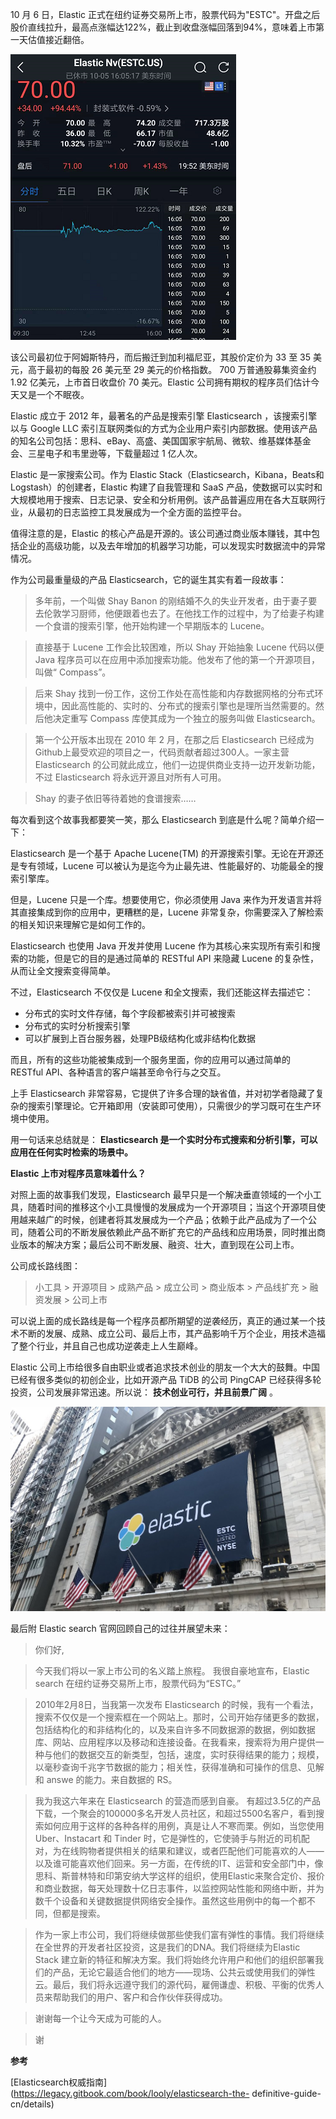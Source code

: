 10 月 6 日，Elastic
正式在纽约证券交易所上市，股票代码为"ESTC"。开盘之后股价直线拉升，最高点涨幅达122%，截止到收盘涨幅回落到94%，意味着上市第一天估值接近翻倍。

![](../md/img/ityouknow/elasticstock.png)

该公司最初位于阿姆斯特丹，而后搬迁到加利福尼亚，其股价定价为 33 至 35 美元，高于最初的每股 26 美元至 29 美元的价格指数。 700
万普通股募集资金约 1.92 亿美元，上市首日收盘价 70 美元。Elastic 公司拥有期权的程序员们估计今天又是一个不眠夜。

Elastic 成立于 2012 年，最著名的产品是搜索引擎 Elasticsearch ，该搜索引擎以与 Google LLC
索引互联网类似的方式为企业用户索引内部数据。使用该产品的知名公司包括：思科、eBay、高盛、美国国家宇航局、微软、维基媒体基金会、三星电子和韦里逊等，下载量超过
1 亿人次。

Elastic 是一家搜索公司。作为 Elastic
Stack（Elasticsearch，Kibana，Beats和Logstash）的创建者，Elastic 构建了自我管理和 SaaS
产品，使数据可以实时和大规模地用于搜索、日志记录、安全和分析用例。该产品普遍应用在各大互联网行业，从最初的日志监控工具发展成为一个全方面的监控平台。

值得注意的是，Elastic
的核心产品是开源的。该公司通过商业版本赚钱，其中包括企业的高级功能，以及去年增加的机器学习功能，可以发现实时数据流中的异常情况。

作为公司最重量级的产品 Elasticsearch，它的诞生其实有着一段故事：

> 多年前，一个叫做 Shay Banon
的刚结婚不久的失业开发者，由于妻子要去伦敦学习厨师，他便跟着也去了。在他找工作的过程中，为了给妻子构建一个食谱的搜索引擎，他开始构建一个早期版本的
Lucene。

>

> 直接基于 Lucene 工作会比较困难，所以 Shay 开始抽象 Lucene 代码以便 Java
程序员可以在应用中添加搜索功能。他发布了他的第一个开源项目，叫做“ Compass”。

>

> 后来 Shay 找到一份工作，这份工作处在高性能和内存数据网格的分布式环境中，因此高性能的、实时的、分布式的搜索引擎也是理所当然需要的。然后他决定重写
Compass 库使其成为一个独立的服务叫做 Elasticsearch。

>

> 第一个公开版本出现在 2010 年 2 月，在那之后 Elasticsearch 已经成为
Github上最受欢迎的项目之一，代码贡献者超过300人。一家主营 Elasticsearch 的公司就此成立，他们一边提供商业支持一边开发新功能，不过
Elasticsearch 将永远开源且对所有人可用。

>

> Shay 的妻子依旧等待着她的食谱搜索……

每次看到这个故事我都要笑一笑，那么 Elasticsearch 到底是什么呢？简单介绍一下：

Elasticsearch 是一个基于 Apache Lucene(TM) 的开源搜索引擎。无论在开源还是专有领域，Lucene
可以被认为是迄今为止最先进、性能最好的、功能最全的搜索引擎库。

但是，Lucene 只是一个库。想要使用它，你必须使用 Java 来作为开发语言并将其直接集成到你的应用中，更糟糕的是，Lucene
非常复杂，你需要深入了解检索的相关知识来理解它是如何工作的。

Elasticsearch 也使用 Java 开发并使用 Lucene 作为其核心来实现所有索引和搜索的功能，但是它的目的是通过简单的 RESTful
API 来隐藏 Lucene 的复杂性，从而让全文搜索变得简单。

不过，Elasticsearch 不仅仅是 Lucene 和全文搜索，我们还能这样去描述它：

  * 分布式的实时文件存储，每个字段都被索引并可被搜索
  * 分布式的实时分析搜索引擎
  * 可以扩展到上百台服务器，处理PB级结构化或非结构化数据

而且，所有的这些功能被集成到一个服务里面，你的应用可以通过简单的 RESTful API、各种语言的客户端甚至命令行与之交互。

上手 Elasticsearch
非常容易，它提供了许多合理的缺省值，并对初学者隐藏了复杂的搜索引擎理论。它开箱即用（安装即可使用），只需很少的学习既可在生产环境中使用。

用一句话来总结就是： **Elasticsearch 是一个实时分布式搜索和分析引擎，可以应用在任何实时检索的场景中。**

**Elastic 上市对程序员意味着什么？**

对照上面的故事我们发现，Elasticsearch
最早只是一个解决垂直领域的一个小工具，随着时间的推移这个小工具慢慢的发展成为一个开源项目；当这个开源项目使用越来越广的时候，创建者将其发展成为一个产品；依赖于此产品成为了一个公司，随着公司的不断发展依赖此产品不断扩充它的产品线和应用场景，同时推出商业版本的解决方案；最后公司不断发展、融资、壮大，直到现在公司上市。

公司成长路线图：

> 小工具 > 开源项目 > 成熟产品 > 成立公司 > 商业版本 > 产品线扩充 > 融资发展 > 公司上市

可以说上面的成长路线是每一个程序员都所期望的逆袭经历，真正的通过某一个技术不断的发展、成熟、成立公司、最后上市，其产品影响千万个企业，用技术造福了整个行业，并且自己也成功逆袭走上人生巅峰。

Elastic 公司上市给很多自由职业或者追求技术创业的朋友一个大大的鼓舞。中国已经有很多类似的初创企业，比如开源产品 TiDB 的公司 PingCAP
已经获得多轮投资，公司发展非常迅速。所以说： **技术创业可行，并且前景广阔** 。

![](../md/img/ityouknow/elasticnyse.jpg)

最后附 Elastic search 官网回顾自己的过往并展望未来：

> 你们好,

>

> 今天我们将以一家上市公司的名义踏上旅程。 我很自豪地宣布，Elastic search 在纽约证券交易所上市，股票代码为“ESTC。”

>

> 2010年2月8日，当我第一次发布 Elasticsearch
的时候，我有一个看法，搜索不仅仅是一个搜索框在一个网站上。那时，公司开始存储更多的数据，包括结构化的和非结构化的，以及来自许多不同数据源的数据，例如数据库、网站、应用程序以及移动和连接设备。在我看来，搜索将为用户提供一种与他们的数据交互的新类型，包括，速度，实时获得结果的能力；规模，以毫秒查询千兆字节数据的能力；相关性，获得准确和可操作的信息、见解和
answe 的能力。来自数据的 RS。

>

> 我为我这六年来在 Elasticsearch 的营造而感到自豪。
有超过3.5亿的产品下载，一个聚会的100000多名开发人员社区，和超过5500名客户，看到搜索如何应用于这样的各种各样的用例，真是让人不寒而栗。例如，当您使用
Uber、Instacart 和 Tinder
时，它是弹性的，它使骑手与附近的司机配对，为在线购物者提供相关的结果和建议，或者匹配他们可能喜欢的人——以及谁可能喜欢他们回来。另一方面，在传统的IT、运营和安全部门中，像思科、斯普林特和印第安纳大学这样的组织，使用Elastic来聚合定价、报价和商业数据，每天处理数十亿日志事件，以监控网站性能和网络中断，并为数千个设备和关键数据提供网络安全操作。虽然这些用例中的每一个都不同，但都是搜索。

>

> 作为一家上市公司，我们将继续做那些使我们富有弹性的事情。我们将继续在全世界的开发者社区投资，这是我们的DNA。我们将继续为Elastic Stack
建立新的特征和解决方案。我们将始终允许用户和他们的组织部署我们的产品，无论它最适合他们的地方——现场、公共云或使用我们的弹性云。最后，我们将永远遵守我们的源代码，雇佣谦虚、积极、平衡的优秀人员来帮助我们的用户、客户和合作伙伴获得成功。

>

> 谢谢每一个让今天成为可能的人。

>

> 谢

**参考**

[Elasticsearch权威指南](https://legacy.gitbook.com/book/looly/elasticsearch-the-
definitive-guide-cn/details)

